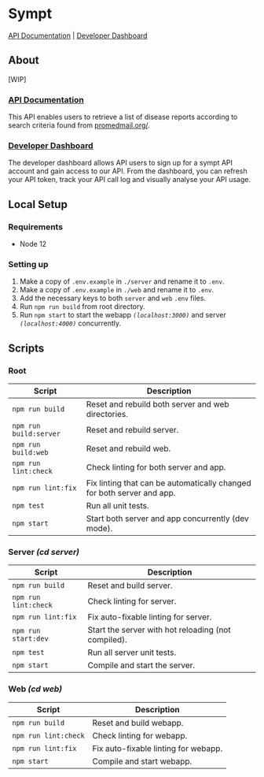 # Sympt

[API Documentation](http://sympt-swagger.herokuapp.com/docs/) | [Developer Dashboard](http://symptdev.netlify.com)

## About

[WIP]

### [API Documentation](http://sympt-swagger.herokuapp.com/docs/)

This API enables users to retrieve a list of disease reports according to search criteria found from [promedmail.org/](http://promedmail.org/).

### [Developer Dashboard](http://symptdev.netlify.com)

The developer dashboard allows API users to sign up for a sympt API account and gain access to our API. 
From the dashboard, you can refresh your API token, track your API call log and visually analyse your API usage.


## Local Setup
### Requirements

- Node 12

### Setting up

1. Make a copy of `.env.example` in `./server` and rename it to `.env`.
1. Make a copy of `.env.example` in `./web` and rename it to `.env`.
2. Add the necessary keys to both `server` and `web` `.env` files.
3. Run `npm run build` from root directory.
4. Run `npm start` to start the webapp *`(localhost:3000)`* and server *`(localhost:4000)`* concurrently.



## Scripts
### Root
| Script                      | Description                                                                 |
| --------------------------- | --------------------------------------------------------------------------- |
| `npm run build`             | Reset and rebuild both server and web directories.                          |
| `npm run build:server`      | Reset and rebuild server.                                                   |
| `npm run build:web`         | Reset and rebuild web.                                                      |
| `npm run lint:check`        | Check linting for both server and app.                                      |
| `npm run lint:fix`          | Fix linting that can be automatically changed for both server and app.      |
| `npm test`                  | Run all unit tests.                                                         |
| `npm start`                 | Start both server and app concurrently (dev mode).                          |

### Server *(cd server)*
| Script                      | Description                                                                 |
| --------------------------- | --------------------------------------------------------------------------- |
| `npm run build`             | Reset and build server.                                                     |
| `npm run lint:check`        | Check linting for server.                                                   |
| `npm run lint:fix`          | Fix auto-fixable linting for server.                                        |
| `npm run start:dev`         | Start the server with hot reloading (not compiled).                         |
| `npm test`                  | Run all server unit tests.                                                  |
| `npm start`                 | Compile and start the server.                                               |

### Web *(cd web)*
| Script                      | Description                                                                 |
| --------------------------- | --------------------------------------------------------------------------- |
| `npm run build`             | Reset and build webapp.                                                     |
| `npm run lint:check`        | Check linting for webapp.                                                   |
| `npm run lint:fix`          | Fix auto-fixable linting for webapp.                                        |
| `npm start`                 | Compile and start webapp.                                                   |
